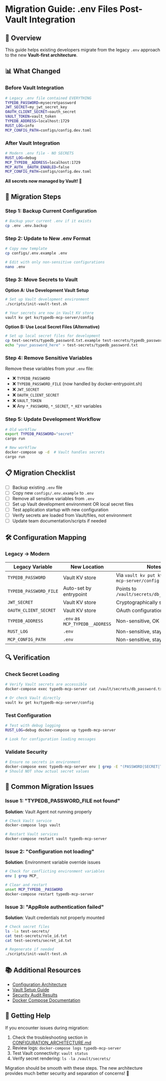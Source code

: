 # Migration Guide: .env Files Post-Vault Integration

## 🚀 Overview

This guide helps existing developers migrate from the legacy `.env` approach to the new **Vault-first architecture**.

## 📊 What Changed

### Before Vault Integration

```bash
# Legacy .env file contained EVERYTHING
TYPEDB_PASSWORD=mysecretpassword
JWT_SECRET=my_jwt_secret_key  
OAUTH_CLIENT_SECRET=oauth_secret
VAULT_TOKEN=vault_token
TYPEDB_ADDRESS=localhost:1729
RUST_LOG=info
MCP_CONFIG_PATH=configs/config.dev.toml
```

### After Vault Integration

```bash
# Modern .env file - NO SECRETS
RUST_LOG=debug
MCP_TYPEDB__ADDRESS=localhost:1729
MCP_AUTH__OAUTH_ENABLED=false
MCP_CONFIG_PATH=configs/config.dev.toml
```

**All secrets now managed by Vault! 🔐**

## 🔄 Migration Steps

### Step 1: Backup Current Configuration

```bash
# Backup your current .env if it exists
cp .env .env.backup
```

### Step 2: Update to New .env Format

```bash
# Copy new template
cp configs/.env.example .env

# Edit with only non-sensitive configurations
nano .env
```

### Step 3: Move Secrets to Vault

**Option A: Use Development Vault Setup**

```bash
# Set up Vault development environment
./scripts/init-vault-test.sh

# Your secrets are now in Vault KV store
vault kv get kv/typedb-mcp-server/config
```

**Option B: Use Local Secret Files (Alternative)**

```bash
# Set up local secret files for development
cp test-secrets/typedb_password.txt.example test-secrets/typedb_password.txt
echo "your_password_here" > test-secrets/typedb_password.txt
```

### Step 4: Remove Sensitive Variables

Remove these variables from your `.env` file:

- ❌ `TYPEDB_PASSWORD`
- ❌ `TYPEDB_PASSWORD_FILE` (now handled by docker-entrypoint.sh)
- ❌ `JWT_SECRET`
- ❌ `OAUTH_CLIENT_SECRET`
- ❌ `VAULT_TOKEN`
- ❌ Any `*_PASSWORD`, `*_SECRET`, `*_KEY` variables

### Step 5: Update Development Workflow

```bash
# Old workflow
export TYPEDB_PASSWORD="secret"
cargo run

# New workflow  
docker-compose up -d  # Vault handles secrets
cargo run
```

## 📋 Migration Checklist

- [ ] Backup existing `.env` file
- [ ] Copy new `configs/.env.example` to `.env`
- [ ] Remove all sensitive variables from `.env`
- [ ] Set up Vault development environment OR local secret files
- [ ] Test application startup with new configuration
- [ ] Verify secrets are loaded from Vault/files, not environment
- [ ] Update team documentation/scripts if needed

## 🛠️ Configuration Mapping

### Legacy → Modern

| Legacy Variable | New Location | Notes |
|---|---|---|
| `TYPEDB_PASSWORD` | Vault KV store | Via `vault kv put kv/typedb-mcp-server/config` |
| `TYPEDB_PASSWORD_FILE` | Auto-set by entrypoint | Points to `/vault/secrets/db_password.txt` |
| `JWT_SECRET` | Vault KV store | Cryptographically secure |
| `OAUTH_CLIENT_SECRET` | Vault KV store | OAuth configuration |
| `TYPEDB_ADDRESS` | `.env` as `MCP_TYPEDB__ADDRESS` | Non-sensitive, OK in .env |
| `RUST_LOG` | `.env` | Non-sensitive, stays in .env |
| `MCP_CONFIG_PATH` | `.env` | Non-sensitive, stays in .env |

## 🔍 Verification

### Check Secret Loading

```bash
# Verify Vault secrets are accessible
docker-compose exec typedb-mcp-server cat /vault/secrets/db_password.txt

# Or check Vault directly
vault kv get kv/typedb-mcp-server/config
```

### Test Configuration

```bash
# Test with debug logging
RUST_LOG=debug docker-compose up typedb-mcp-server

# Look for configuration loading messages
```

### Validate Security

```bash
# Ensure no secrets in environment
docker-compose exec typedb-mcp-server env | grep -E "(PASSWORD|SECRET|TOKEN)"
# Should NOT show actual secret values
```

## 🚨 Common Migration Issues

### Issue 1: "TYPEDB_PASSWORD_FILE not found"

**Solution**: Vault Agent not running properly

```bash
# Check Vault service
docker-compose logs vault

# Restart Vault services
docker-compose restart vault typedb-mcp-server
```

### Issue 2: "Configuration not loading"

**Solution**: Environment variable override issues

```bash
# Check for conflicting environment variables
env | grep MCP_

# Clear and restart
unset MCP_TYPEDB__PASSWORD
docker-compose restart typedb-mcp-server
```

### Issue 3: "AppRole authentication failed"

**Solution**: Vault credentials not properly mounted

```bash
# Check secret files
ls -la test-secrets/
cat test-secrets/role_id.txt
cat test-secrets/secret_id.txt

# Regenerate if needed
./scripts/init-vault-test.sh
```

## 📚 Additional Resources

- [Configuration Architecture](CONFIGURATION_ARCHITECTURE.md)
- [Vault Setup Guide](test-secrets/README.md)
- [Security Audit Results](SECURITY_AUDIT_RESULTS.md)
- [Docker Compose Documentation](docker-compose.yml)

## 🤝 Getting Help

If you encounter issues during migration:

1. Check the troubleshooting section in [CONFIGURATION_ARCHITECTURE.md](CONFIGURATION_ARCHITECTURE.md)
2. Review logs: `docker-compose logs typedb-mcp-server`
3. Test Vault connectivity: `vault status`
4. Verify secret rendering: `ls -la /vault/secrets/`

Migration should be smooth with these steps. The new architecture provides much better security and separation of concerns! 🔐
